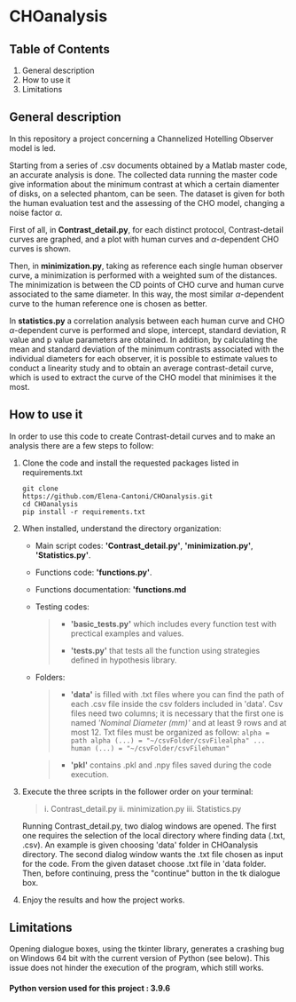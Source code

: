 
# CHOanalysis

## Table of Contents
1. General description
2. How to use it
3. Limitations


## General description
In this repository a project concerning a Channelized Hotelling Observer model is led.

Starting from a series of .csv documents obtained by a Matlab master code, an accurate analysis is done.
The collected data running the master code give information about the minimum contrast at which a certain diamenter of disks, on a selected phantom, can be seen. The dataset is given for both the human evaluation test and the assessing of the CHO model, changing a noise factor $\alpha$. 

First of all, in **Contrast_detail.py**, for each distinct protocol, Contrast-detail curves are graphed, and a plot with human curves and $\alpha$-dependent CHO curves is shown.

Then, in **minimization.py**, taking as reference each single human observer curve, a minimization is performed with a weighted sum of the distances. The minimization is between the CD points of CHO curve and human curve associated to the same diameter.
In this way, the most similar $\alpha$-dependent curve to the human reference one is chosen as better. 

In **statistics.py** a correlation analysis between each human curve and CHO $\alpha$-dependent curve is performed and slope, intercept, standard deviation, R value and p value  parameters are obtained.
In addition, by calculating the mean and standard deviation of the minimum contrasts associated with the individual diameters for each observer, it is possible to estimate values to conduct a linearity study and  to obtain an average contrast-detail curve, which is used to extract the curve of the CHO model that minimises it the most. 

## How to use it
In order to use this code to create Contrast-detail curves and to make an analysis there are a few steps to follow:

 1. Clone the code and install the requested packages listed in requirements.txt
	 ```
	git clone 
	https://github.com/Elena-Cantoni/CHOanalysis.git
	cd CHOanalysis
	pip install -r requirements.txt
	```
	
 2. When installed, understand the directory organization:
 
	 - Main script codes: **'Contrast_detail.py'**, **'minimization.py'**, **'Statistics.py'**.
	 - Functions code: **'functions.py'**.
	 - Functions documentation: **'functions.md**
	 - Testing codes: 
		> - **'basic_tests.py'** which includes every function test with prectical examples and values.
		>
		> -  **'tests.py'** that tests all the function using strategies defined in hypothesis library.
	 - Folders: 
		>- **'data'** is filled with .txt files where you can find the path of each .csv file inside the csv folders included in 'data'. Csv files need two columns; it is necessary that the first one is named *'Nominal Diameter (mm)'* and at least 9 rows and at most 12. Txt files must be organized as follow:
			```
			alpha = path
			alpha (...) = "~/csvFolder/csvFilealpha"
			...
			human (...) = "~/csvFolder/csvFilehuman"
			```
					             
		>- **'pkl'** contains .pkl and .npy files saved during the code execution.
		
 3. Execute the three scripts in the follower order  on your terminal: 
	 >i.  Contrast_detail.py
	 >ii. minimization.py
	 >iii. Statistics.py 
	 
	 Running Contrast_detail.py, two dialog windows are opened. The first one requires the selection of the local directory where finding data (.txt, .csv). An example is given choosing 'data' folder in CHOanalysis directory. The second dialog window wants  the .txt file chosen as input for the code. From the given dataset choose .txt file in 'data folder. Then, before continuing, press the "continue" button in the tk dialogue box.
	 
4. Enjoy the results and how the project works.

## Limitations
Opening dialogue boxes, using the tkinter library, generates a crashing bug on Windows 64 bit with the current version of Python (see below).
This issue does not hinder the execution of the program, which still works.
	 


#### Python version used for this project : 3.9.6 

	